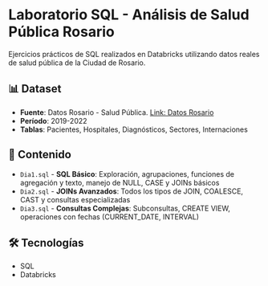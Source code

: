 # Laboratorio SQL - Análisis de Salud Pública Rosario

Ejercicios prácticos de SQL realizados en Databricks utilizando datos reales de salud pública de la Ciudad de Rosario.

## 📊 Dataset
- **Fuente**: Datos Rosario - Salud Pública. [Link: Datos Rosario](https://datos.rosario.gob.ar/)
- **Período**: 2019-2022
- **Tablas**: Pacientes, Hospitales, Diagnósticos, Sectores, Internaciones

## 📁 Contenido
- `Dia1.sql` - **SQL Básico**: Exploración, agrupaciones, funciones de agregación y texto, manejo de NULL, CASE y JOINs básicos
- `Dia2.sql` - **JOINs Avanzados**: Todos los tipos de JOIN, COALESCE, CAST y consultas especializadas  
- `Dia3.sql` - **Consultas Complejas**: Subconsultas, CREATE VIEW, operaciones con fechas (CURRENT_DATE, INTERVAL)

## 🛠️ Tecnologías
- SQL
- Databricks
